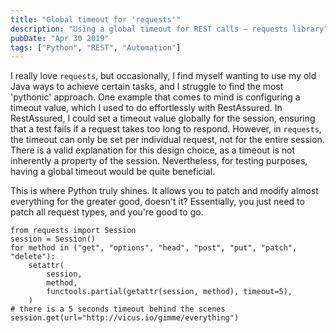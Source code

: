```yaml
---
title: "Global timeout for 'requests'"
description: "Using a global timeout for REST calls — requests library"
pubDate: "Apr 30 2019"
tags: ["Python", "REST", "Automation"]
---
```


I really love `requests`, but occasionally, I find myself wanting to use my old Java ways to achieve certain tasks, and I struggle to find the most 'pythonic' approach. One example that comes to mind is configuring a timeout value, which I used to do effortlessly with RestAssured. In RestAssured, I could set a timeout value globally for the session, ensuring that a test fails if a request takes too long to respond. However, in `requests`, the timeout can only be set per individual request, not for the entire session. There is a valid explanation for this design choice, as a timeout is not inherently a property of the session. Nevertheless, for testing purposes, having a global timeout would be quite beneficial.

This is where Python truly shines. It allows you to patch and modify almost everything for the greater good, doesn't it? Essentially, you just need to patch all request types, and you're good to go.

    from requests import Session
    session = Session()
    for method in ("get", "options", "head", "post", "put", "patch", "delete"):
        setattr(
            session,
            method,
            functools.partial(getattr(session, method), timeout=5),
        )
    # there is a 5 seconds timeout behind the scenes
    session.get(url="http://vicus.io/gimme/everything")
